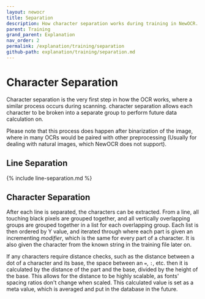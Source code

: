 ```yaml
---
layout: newocr
title: Separation
description: How character separation works during training in NewOCR.
parent: Training
grand_parent: Explanation
nav_order: 2
permalink: /explanation/training/separation
github-path: explanation/training/separation.md
---
```


# Character Separation

Character separation is the very first step in how the OCR works, where a similar process occurs during scanning. character separation allows each character to be broken into a separate group to perform future data calculation on.

Please note that <src data-gh="https://github.com/RubbaBoy/NewOCR/blob/7de96263853df8f63d340ecaf26284cb0d4dbb34/src/main/java/com/uddernetworks/newocr/recognition/OCRTrain.java#L60">this process does happen after binarization of the image,</src> where in many OCRs would be paired with other preprocessing (Usually for dealing with natural images, which NewOCR does not support).

## Line Separation

{% include line-separation.md %}

## Character Separation

After each line is separated, the characters can be extracted. <src data-gh="https://github.com/RubbaBoy/NewOCR/blob/7de96263853df8f63d340ecaf26284cb0d4dbb34/src/main/java/com/uddernetworks/newocr/recognition/OCRActions.java#L105-L117">From a line, all touching black pixels are grouped together, and all vertically overlapping groups are grouped together in a list for each overlapping group.</src> <src data-gh="https://github.com/RubbaBoy/NewOCR/blob/7de96263853df8f63d340ecaf26284cb0d4dbb34/src/main/java/com/uddernetworks/newocr/recognition/OCRActions.java#L127-L174">Each list is then ordered by Y value, and iterated through where each part is given an incrementing *modifier*, which is the same for every part of a character. It is also given the character from the known string in the training file later on.</src>

<src data-gh="https://github.com/RubbaBoy/NewOCR/blob/7de96263853df8f63d340ecaf26284cb0d4dbb34/src/main/java/com/uddernetworks/newocr/recognition/OCRActions.java#L156-L168">If any characters require distance checks, such as the distance between a dot of a character and its base, the space between an <code>=</code>, <code>:</code>, etc. then it is calculated by the distance of the part and the base, divided by the height of the base. This allows for the distance to be highly scalable, as fonts' spacing ratios don't change when scaled.</src> This calculated value is set as a meta value, which is averaged and put in the database in the future.